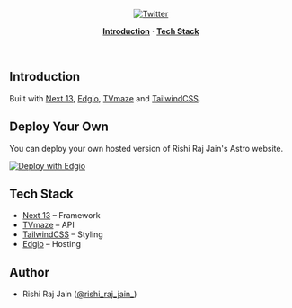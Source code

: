 <p align="center">
  <a href="https://twitter.com/rishi_raj_jain_">
    <img src="https://img.shields.io/twitter/follow/rishi_raj_jain_?style=flat&label=%40rishi_raj_jain_&logo=twitter&color=0bf&logoColor=fff" alt="Twitter" />
  </a>
</p>

<p align="center">
  <a href="#introduction"><strong>Introduction</strong></a> ·
  <a href="#tech-stack"><strong>Tech Stack</strong></a>
</p>
<br/>

## Introduction

Built with [Next 13](https://nextjs.org), [Edgio](https://edg.io), [TVmaze](https://www.tvmaze.com) and [TailwindCSS](https://tailwindcss.com).

## Deploy Your Own

You can deploy your own hosted version of Rishi Raj Jain's Astro website.

[![Deploy with Edgio](https://docs.edg.io/button.svg)](app.layer0.co/deploy?repo=https://github.com/rishi-raj-jain/video-player)

## Tech Stack

- [Next 13](https://nextjs.org) – Framework
- [TVmaze](https://www.tvmaze.com) – API
- [TailwindCSS](https://tailwindcss.com) – Styling
- [Edgio](https://edg.io) – Hosting

## Author

- Rishi Raj Jain ([@rishi_raj_jain_](https://twitter.com/rishi_raj_jain_))
